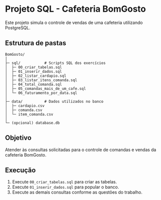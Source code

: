 # Projeto SQL - Cafeteria BomGosto

Este projeto simula o controle de vendas de uma cafeteria utilizando PostgreSQL.

## Estrutura de pastas

```
BomGosto/
│
├─ sql/           # Scripts SQL dos exercícios
│  ├─ 00_criar_tabelas.sql
│  ├─ 01_inserir_dados.sql
│  ├─ 02_listar_cardapio.sql
│  ├─ 03_listar_itens_comanda.sql
│  ├─ 04_total_comanda.sql
│  ├─ 05_comandas_mais_de_um_cafe.sql
│  └─ 06_faturamento_por_data.sql
│
├─ data/          # Dados utilizados no banco
│  ├─ cardapio.csv
│  ├─ comanda.csv
│  └─ item_comanda.csv
│
└─ (opcional) database.db
```

## Objetivo

Atender às consultas solicitadas para o controle de comandas e vendas da cafeteria BomGosto.

## Execução

1. Execute `00_criar_tabelas.sql` para criar as tabelas.
2. Execute `01_inserir_dados.sql` para popular o banco.
3. Execute as demais consultas conforme as questões do trabalho.
